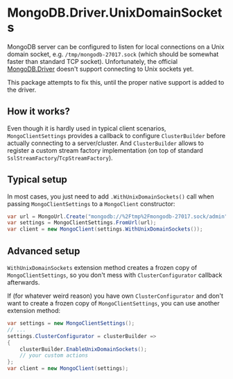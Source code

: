 # MongoDB.Driver.UnixDomainSockets

MongoDB server can be configured to listen for local connections on a Unix domain socket, e.g. `/tmp/mongodb-27017.sock` (which should be somewhat faster than standard TCP socket).
Unfortunately, the official [MongoDB.Driver](https://github.com/mongodb/mongo-csharp-driver) doesn't support connecting to Unix sockets yet.

This package attempts to fix this, until the proper native support is added to the driver.

## How it works?

Even though it is hardly used in typical client scenarios, `MongoClientSettings` provides a callback to configure `ClusterBuilder` before actually connecting to a server/cluster.
And `ClusterBuilder` allows to register a custom stream factory implementation (on top of standard `SslStreamFactory`/`TcpStreamFactory`).

## Typical setup

In most cases, you just need to add `.WithUnixDomainSockets()` call when passing `MongoClientSettings` to a `MongoClient` constructor:

```c#
var url = MongoUrl.Create("mongodb://%2Ftmp%2Fmongodb-27017.sock/admin");
var settings = MongoClientSettings.FromUrl(url);
var client = new MongoClient(settings.WithUnixDomainSockets());
```

## Advanced setup

`WithUnixDomainSockets` extension method creates a frozen copy of `MongoClientSettings`, so you don't mess with `ClusterConfigurator` callback afterwards.

If (for whatever weird reason) you have own `ClusterConfigurator` and don't want to create a frozen copy of `MongoClientSettings`, you can use another extension method:

```c#
var settings = new MongoClientSettings();
// ...
settings.ClusterConfigurator = clusterBuilder =>
{
    clusterBuilder.EnableUnixDomainSockets();
    // your custom actions
};
var client = new MongoClient(settings);
```
